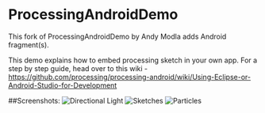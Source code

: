 # ProcessingAndroidDemo
This fork of ProcessingAndroidDemo by Andy Modla adds Android fragment(s).

This demo explains how to embed processing sketch in your own app. For a step by step guide, head over to this wiki - https://github.com/processing/processing-android/wiki/Using-Eclipse-or-Android-Studio-for-Development

##Screenshots:
![Directional Light](http://i.imgur.com/XLSMzSOl.png)
![Sketches](http://i.imgur.com/yvGolj6l.png)
![Particles](http://i.imgur.com/ZYDYUZYl.png)
